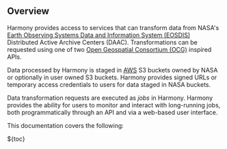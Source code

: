## Overview
Harmony provides access to services that can transform data from NASA's [Earth Observing Systems Data and Information System (EOSDIS)](https://www.earthdata.nasa.gov/eosdis/) Distributed Active Archive Centers (DAAC).
Transformations can be requested using one of two [Open Geospatial Consortium (OCG)](https://www.ogc.org/) inspired APIs.

Data processed by Harmony is staged in [AWS](https://aws.com) S3 buckets owned by NASA or optionally in user owned S3 buckets. Harmony provides signed URLs or temporary access credentials to users for data staged in NASA buckets.

Data transformation requests are executed as _jobs_ in Harmony. Harmony provides the ability for users to monitor and interact with long-running jobs, both programmatically through an API and via a web-based user interface.

This documentation covers the following:

${toc}
